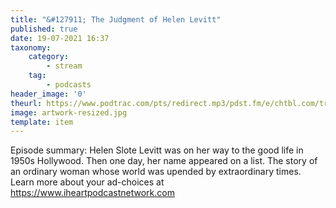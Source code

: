 ```yaml
---
title: "&#127911; The Judgment of Helen Levitt"
published: true
date: 19-07-2021 16:37
taxonomy:
    category:
        - stream
    tag:
        - podcasts
header_image: '0'
theurl: https://www.podtrac.com/pts/redirect.mp3/pdst.fm/e/chtbl.com/track/39E17/traffic.megaphone.fm/HSW8856385271.mp3?updated=1626444306
image: artwork-resized.jpg
template: item
--- 
```

Episode summary: Helen Slote Levitt was on her way to the good life in 1950s Hollywood. Then one day, her name appeared on a list. The story of an ordinary woman whose world was upended by extraordinary times. Learn more about your ad-choices at https://www.iheartpodcastnetwork.com
